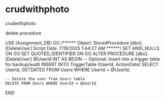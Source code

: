 # crudwithphoto
crudwithphoto


delete procedure 

USE [Assignment_DB]
GO
/****** Object:  StoredProcedure [dbo].[DeleteUser]    Script Date: 7/19/2025 1:44:27 AM ******/
SET ANSI_NULLS ON
GO
SET QUOTED_IDENTIFIER ON
GO
ALTER PROCEDURE [dbo].[DeleteUser]
    @UserId INT
AS
BEGIN
    -- Optional: Insert into a trigger table for backup/audit
    INSERT INTO TriggerTable (UserId, ActionDate)
    SELECT UserId, GETDATE()
    FROM Users WHERE UserId = @UserId;

    -- Delete the user from Users table
    DELETE FROM Users WHERE UserId = @UserId
END
